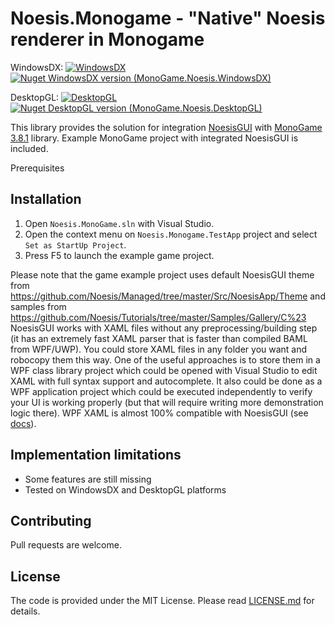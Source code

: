Noesis.Monogame - "Native" Noesis renderer in Monogame
=============
WindowsDX: [![WindowsDX](https://github.com/ManoxCZ/Noesis.Monogame/actions/workflows/Dev-CI.WindowsDX.yml/badge.svg)](https://github.com/ManoxCZ/Noesis.Monogame/actions/workflows/Dev-CI.WindowsDX.yml) [![Nuget WindowsDX version (MonoGame.Noesis.WindowsDX)](https://img.shields.io/nuget/v/MonoGame.Noesis.WindowsDX.svg?style=flat-square)](https://www.nuget.org/packages/MonoGame.Noesis.WindowsDX)

DesktopGL: [![DesktopGL](https://github.com/ManoxCZ/Noesis.Monogame/actions/workflows/Dev-CI.DesktopGL.yml/badge.svg)](https://github.com/ManoxCZ/Noesis.Monogame/actions/workflows/Dev-CI.DesktopGL.yml) [![Nuget DesktopGL version (MonoGame.Noesis.DesktopGL)](https://img.shields.io/nuget/v/MonoGame.Noesis.DesktopGL.svg?style=flat-square)](https://www.nuget.org/packages/MonoGame.Noesis.DesktopGL) 

This library provides the solution for integration [NoesisGUI](http://noesisengine.com) with [MonoGame 3.8.1](http://monogame.net) library.
Example MonoGame project with integrated NoesisGUI is included.

Prerequisites

Installation
-----
1. Open `Noesis.MonoGame.sln` with Visual Studio.
2. Open the context menu on `Noesis.Monogame.TestApp` project and select `Set as StartUp Project`.
3. Press F5 to launch the example game project.

Please note that the game example project uses default NoesisGUI theme from https://github.com/Noesis/Managed/tree/master/Src/NoesisApp/Theme and samples from https://github.com/Noesis/Tutorials/tree/master/Samples/Gallery/C%23 NoesisGUI works with XAML files without any preprocessing/building step (it has an extremely fast XAML parser that is faster than compiled BAML from WPF/UWP). You could store XAML files in any folder you want and robocopy them this way. One of the useful approaches is to store them in a WPF class library project which could be opened with Visual Studio to edit XAML with full syntax support and autocomplete. It also could be done as a WPF application project which could be executed independently to verify your UI is working properly (but that will require writing more demonstration logic there). WPF XAML is almost 100% compatible with NoesisGUI (see [docs](http://noesisengine.com/docs)).

Implementation limitations
-----
* Some features are still missing
* Tested on WindowsDX and DesktopGL platforms

Contributing
-----
Pull requests are welcome.

License
-----
The code is provided under the MIT License. Please read [LICENSE.md](LICENSE.md) for details.
